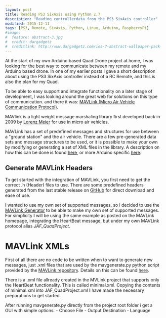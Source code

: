 ```yaml
---
layout: post
title: Reading PS3 SixAxis using Python 2.7
description: "Reading controllerdata from the PS3 SixAxis controller"
modified: 2015-12-11
tags: [PS3, Remote, SixAxis, Python, Linux, Arduino, RaspberryPi]
#image:
#  feature: abstract-3.jpg
#  credit: dargadgetz
#  creditlink: http://www.dargadgetz.com/ios-7-abstract-wallpaper-pack-for-iphone-5-and-ipod-touch-retina/
---
```


At the start of my own Arduino based Quad Drone project at home, I was looking for the best way to communicate
between my remote and my Arduino based drone. In one of my earlier posts I gave a short description about using the PS3 SixAxis controller instead of a RC Remote,
and this is also the plan for my Quad.

To be able to easy support and integrate functionality on a later stage of development, I was looking around the great web for solutions on this type of communication.
and there it was: [MAVLink (Micro Air Vehicle Communication Protocol)](http://qgroundcontrol.org/mavlink/start).

MAVlink is a light weight message marshaling library first developed back in 2009 by [Lorenz Meier](http://www.inf.ethz.ch/personal/lomeier) for use in micro air vehicles.

MAVLink has a set of predefined messages and structures for use between a "ground station" and the air vehicle.
There are a few pre-generated data sets and message structures to be used, or it is possible to make your own by modifying or generating a set of XML files in the library.
A description on how this can be done is found [here](http://qgroundcontrol.org/dev/mavlink_onboard_integration_tutorial),
or more Arduino specific [here](http://qgroundcontrol.org/dev/mavlink_arduino_integration_tutorial).

## Generate MAVLink Headers

To get started with the integration of MAVLink, you first need to get the correct .h (Header) files to use. There are some predefined headers
generated from the last stable release on [GitHub](https://github.com/mavlink/c_library) for direct download and ease of use.

I wanted to use my own set of supported messages, so I decided to use the [MAVLink Generator](https://github.com/mavlink/mavlink)
to be able to make my own set of supported messages. For simplicity I will be using the same example as posted on the MAVLink homepage,
integrating the HeartBeat message, but under my own MAVLink protocol alias *JAF_QuadProject*.

# MAVLink XMLs

First of all there are no code to be written when to want to generate new messages, just .xml
files that are used by the mavgenerate.py python script provided by the [MAVLink repository](https://github.com/mavlink/mavlink).
Details on this can be found [here](http://qgroundcontrol.org/mavlink/create_new_mavlink_message).

There is a .xml file allready created in the MVLink project that supports only the HeartBeat functionality. This is
called minimal.xml. Copying the contents of minimal.xml into JAF_QuadProject.xml I have made the necessary preparations to get started.

After running mavgenerate.py directly from the project root folder i get a GUI with simple options.
	- Choose File
	- Output Destination
	- Language
